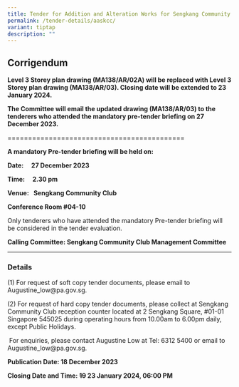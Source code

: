 ```yaml
---
title: Tender for Addition and Alteration Works for Sengkang Community Club
permalink: /tender-details/aaskcc/
variant: tiptap
description: ""
---
```

<h2>Corrigendum</h2><p><strong>Level 3 Storey plan drawing (MA138/AR/02A) will be replaced with Level 3 Storey plan drawing (MA138/AR/03). Closing date will be extended to 23 January 2024.</strong></p><p><strong>The Committee will email the updated drawing (MA138/AR/03) to the tenderers who attended the mandatory pre-tender briefing on 27 December 2023.  </strong></p><p>===========================================</p><p><strong>A mandatory Pre-tender briefing will be held on:</strong></p><p><strong>Date:  27 December 2023</strong></p><p><strong>Time:  2.30 pm</strong></p><p><strong>Venue:  Sengkang Community Club    </strong></p><p><strong>Conference Room #04-10</strong></p><p>Only tenderers who have attended the mandatory Pre-tender briefing will be considered in the tender evaluation.</p><p></p><p><strong>Calling Committee: Sengkang Community Club Management Committee</strong></p><p></p><hr><h3>Details</h3><p>(1) For request of soft copy tender documents, please email to <a rel="noopener noreferrer nofollow" target="_blank">Augustine_low@pa.gov.sg</a>.</p><p>(2) For request of hard copy tender documents, please collect at Sengkang Community Club reception counter located at 2 Sengkang Square, #01-01 Singapore 545025 during operating hours from 10.00am to 6.00pm daily, except Public Holidays.</p><p>&nbsp;For enquiries, please contact Augustine Low at Tel: 6312 5400 or email to <a rel="noopener noreferrer nofollow" target="_blank">Augustine_low@pa.gov.sg.</a></p><p></p><p></p><p><strong>Publication Date: 18 December 2023</strong></p><p><strong>Closing Date and Time: <s>19</s> 23 January 2024, 06:00 PM</strong></p><p></p>